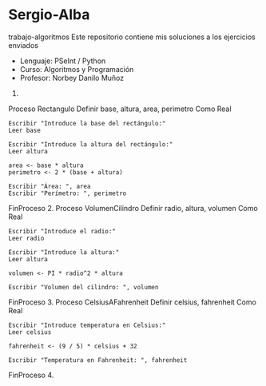 # Sergio-Alba
trabajo-algoritmos
Este repositorio contiene mis soluciones a los ejercicios enviados
- Lenguaje: PSeInt / Python
- Curso: Algoritmos y Programación
- Profesor: Norbey Danilo Muñoz
1.
Proceso Rectangulo
    Definir base, altura, area, perimetro Como Real

    Escribir "Introduce la base del rectángulo:"
    Leer base

    Escribir "Introduce la altura del rectángulo:"
    Leer altura

    area <- base * altura
    perimetro <- 2 * (base + altura)

    Escribir "Área: ", area
    Escribir "Perímetro: ", perimetro
FinProceso
2.
Proceso VolumenCilindro
    Definir radio, altura, volumen Como Real

    Escribir "Introduce el radio:"
    Leer radio

    Escribir "Introduce la altura:"
    Leer altura

    volumen <- PI * radio^2 * altura

    Escribir "Volumen del cilindro: ", volumen
FinProceso
3.
Proceso CelsiusAFahrenheit
    Definir celsius, fahrenheit Como Real

    Escribir "Introduce temperatura en Celsius:"
    Leer celsius

    fahrenheit <- (9 / 5) * celsius + 32

    Escribir "Temperatura en Fahrenheit: ", fahrenheit
FinProceso
4.
